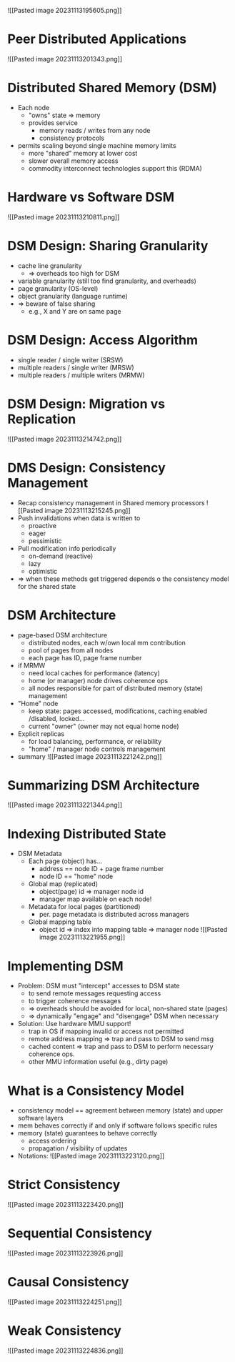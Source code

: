 ![[Pasted image 20231113195605.png]]
# Peer Distributed Applications
![[Pasted image 20231113201343.png]]
# Distributed Shared Memory (DSM)
- Each node
	- "owns" state => memory
	- provides service
		- memory reads / writes from any node
		- consistency protocols
- permits scaling beyond single machine memory limits
	- more "shared" memory at lower cost
	- slower overall memory access
	- commodity interconnect technologies support this (RDMA)
# Hardware vs Software DSM
![[Pasted image 20231113210811.png]]
# DSM Design: Sharing Granularity
- cache line granularity
	- => overheads too high for DSM
- variable granularity (still too find granularity, and overheads)
- page granularity (OS-level)
- object granularity (language runtime)
- => beware of false sharing
	- e.g., X and Y are on same page
# DSM Design: Access Algorithm
- single reader / single writer (SRSW)
- multiple readers / single writer (MRSW)
- multiple readers / multiple writers (MRMW)
# DSM Design: Migration vs Replication
![[Pasted image 20231113214742.png]]
# DMS Design: Consistency Management
- Recap consistency management in Shared memory processors
![[Pasted image 20231113215245.png]]
- Push invalidations when data is written to
	- proactive
	- eager
	- pessimistic
- Pull modification info periodically
	- on-demand (reactive)
	- lazy
	- optimistic
- => when these methods get triggered depends o the consistency model for the shared state
# DSM Architecture
- page-based DSM architecture
	- distributed nodes, each w/own local mm contribution
	- pool of pages from all nodes
	- each page has ID, page frame number
- if MRMW
	- need local caches for performance (latency)
	- home (or manager) node drives coherence ops
	- all nodes responsible for part of distributed memory (state) management
- "Home" node
	- keep state: pages accessed, modifications, caching enabled /disabled, locked...
	- current "owner" (owner may not equal home node)
- Explicit replicas
	- for load balancing, performance, or reliability
	- "home" / manager node controls management
- summary
![[Pasted image 20231113221242.png]]
# Summarizing DSM Architecture
![[Pasted image 20231113221344.png]]
# Indexing Distributed State
- DSM Metadata
	- Each page (object) has...
		- address == node ID + page frame number
		- node ID == "home" node
	- Global map (replicated)
		- object(page) id => manager node id
		- manager map available on each node!
	- Metadata for local pages (partitioned)
		- per. page metadata is distributed across managers
	- Global mapping table
		- object id => index into mapping table => manager node
![[Pasted image 20231113221955.png]]
# Implementing DSM
- Problem: DSM must "intercept" accesses to DSM state
	- to send remote messages requesting access
	- to trigger coherence messages
	- => overheads should be avoided for local, non-shared state (pages)
	- => dynamically "engage" and "disengage" DSM when necessary
- Solution: Use hardware MMU support!
	- trap in OS if mapping invalid or access not permitted
	- remote address mapping => trap and pass to DSM to send msg
	- cached content => trap and pass to DSM to perform necessary coherence ops.
	- other MMU information useful (e.g., dirty page)
# What is a Consistency Model
- consistency model == agreement between memory (state) and upper software layers
- mem behaves correctly if and only if software follows specific rules
- memory (state) guarantees to behave correctly
	- access ordering
	- propagation / visibility of updates
- Notations:
![[Pasted image 20231113223120.png]]
# Strict Consistency
![[Pasted image 20231113223420.png]]
# Sequential Consistency
![[Pasted image 20231113223926.png]]
# Causal Consistency
![[Pasted image 20231113224251.png]]
# Weak Consistency
![[Pasted image 20231113224836.png]]
